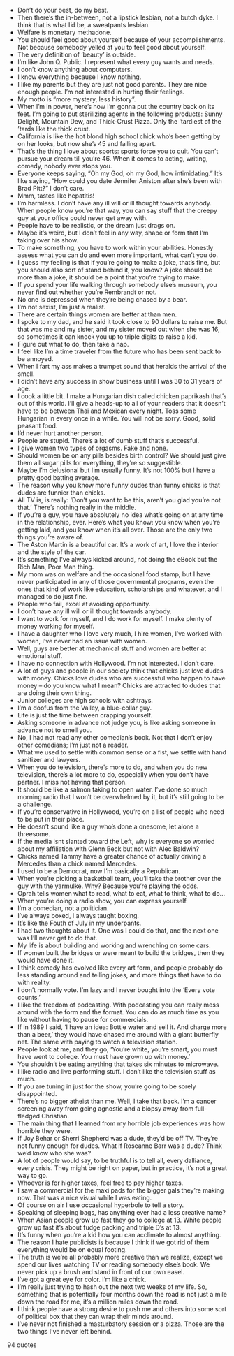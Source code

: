  - Don’t do your best, do my best.
 - Then there’s the in-between, not a lipstick lesbian, not a butch dyke. I think that is what I’d be, a sweatpants lesbian.
 - Welfare is monetary methadone.
 - You should feel good about yourself because of your accomplishments. Not because somebody yelled at you to feel good about yourself.
 - The very definition of ‘beauty’ is outside.
 - I’m like John Q. Public. I represent what every guy wants and needs.
 - I don’t know anything about computers.
 - I know everything because I know nothing.
 - I like my parents but they are just not good parents. They are nice enough people. I’m not interested in hurting their feelings.
 - My motto is “more mystery, less history”.
 - When I’m in power, here’s how I’m gonna put the country back on its feet. I’m going to put sterilizing agents in the following products: Sunny Delight, Mountain Dew, and Thick-Crust Pizza. Only the ’tardiest of the ’tards like the thick crust.
 - California is like the hot blond high school chick who’s been getting by on her looks, but now she’s 45 and falling apart.
 - That’s the thing I love about sports: sports force you to quit. You can’t pursue your dream till you’re 46. When it comes to acting, writing, comedy, nobody ever stops you.
 - Everyone keeps saying, “Oh my God, oh my God, how intimidating.” It’s like saying, “How could you date Jennifer Aniston after she’s been with Brad Pitt?” I don’t care.
 - Mmm, tastes like hepatitis!
 - I’m harmless. I don’t have any ill will or ill thought towards anybody. When people know you’re that way, you can say stuff that the creepy guy at your office could never get away with.
 - People have to be realistic, or the dream just drags on.
 - Maybe it’s weird, but I don’t feel in any way, shape or form that I’m taking over his show.
 - To make something, you have to work within your abilities. Honestly assess what you can do and even more important, what can’t you do.
 - I guess my feeling is that if you’re going to make a joke, that’s fine, but you should also sort of stand behind it, you know? A joke should be more than a joke, it should be a point that you’re trying to make.
 - If you spend your life walking through somebody else’s museum, you never find out whether you’re Rembrandt or not.
 - No one is depressed when they’re being chased by a bear.
 - I’m not sexist, I’m just a realist.
 - There are certain things women are better at than men.
 - I spoke to my dad, and he said it took close to 90 dollars to raise me. But that was me and my sister, and my sister moved out when she was 16, so sometimes it can knock you up to triple digits to raise a kid.
 - Figure out what to do, then take a nap.
 - I feel like I’m a time traveler from the future who has been sent back to be annoyed.
 - When I fart my ass makes a trumpet sound that heralds the arrival of the smell.
 - I didn’t have any success in show business until I was 30 to 31 years of age.
 - I cook a little bit. I make a Hungarian dish called chicken paprikash that’s out of this world. I’ll give a heads-up to all of your readers that it doesn’t have to be between Thai and Mexican every night. Toss some Hungarian in every once in a while. You will not be sorry. Good, solid peasant food.
 - I’d never hurt another person.
 - People are stupid. There’s a lot of dumb stuff that’s successful.
 - I give women two types of orgasms. Fake and none.
 - Should women be on any pills besides birth control? We should just give them all sugar pills for everything, they’re so suggestible.
 - Maybe I’m delusional but I’m usually funny. It’s not 100% but I have a pretty good batting average.
 - The reason why you know more funny dudes than funny chicks is that dudes are funnier than chicks.
 - All TV is, is really: ‘Don’t you want to be this, aren’t you glad you’re not that.’ There’s nothing really in the middle.
 - If you’re a guy, you have absolutely no idea what’s going on at any time in the relationship, ever. Here’s what you know: you know when you’re getting laid, and you know when it’s all over. Those are the only two things you’re aware of.
 - The Aston Martin is a beautiful car. It’s a work of art, I love the interior and the style of the car.
 - It’s something I’ve always kicked around, not doing the eBook but the Rich Man, Poor Man thing.
 - My mom was on welfare and the occasional food stamp, but I have never participated in any of those governmental programs, even the ones that kind of work like education, scholarships and whatever, and I managed to do just fine.
 - People who fail, excel at avoiding opportunity.
 - I don’t have any ill will or ill thought towards anybody.
 - I want to work for myself, and I do work for myself. I make plenty of money working for myself.
 - I have a daughter who I love very much, I hire women, I’ve worked with women, I’ve never had an issue with women.
 - Well, guys are better at mechanical stuff and women are better at emotional stuff.
 - I have no connection with Hollywood. I’m not interested. I don’t care.
 - A lot of guys and people in our society think that chicks just love dudes with money. Chicks love dudes who are successful who happen to have money – do you know what I mean? Chicks are attracted to dudes that are doing their own thing.
 - Junior colleges are high schools with ashtrays.
 - I’m a doofus from the Valley, a blue-collar guy.
 - Life is just the time between crapping yourself.
 - Asking someone in advance not judge you, is like asking someone in advance not to smell you.
 - No, I had not read any other comedian’s book. Not that I don’t enjoy other comedians; I’m just not a reader.
 - What we used to settle with common sense or a fist, we settle with hand sanitizer and lawyers.
 - When you do television, there’s more to do, and when you do new television, there’s a lot more to do, especially when you don’t have partner. I miss not having that person.
 - It should be like a salmon taking to open water. I’ve done so much morning radio that I won’t be overwhelmed by it, but it’s still going to be a challenge.
 - If you’re conservative in Hollywood, you’re on a list of people who need to be put in their place.
 - He doesn’t sound like a guy who’s done a onesome, let alone a threesome.
 - If the media isnt slanted toward the Left, why is everyone so worried about my affiliation with Glenn Beck but not with Alec Baldwin?
 - Chicks named Tammy have a greater chance of actually driving a Mercedes than a chick named Mercedes.
 - I used to be a Democrat, now I’m basically a Republican.
 - When you’re picking a basketball team, you’ll take the brother over the guy with the yarmulke. Why? Because you’re playing the odds.
 - Oprah tells women what to read, what to eat, what to think, what to do...
 - When you’re doing a radio show, you can express yourself.
 - I’m a comedian, not a politician.
 - I’ve always boxed, I always taught boxing.
 - It’s like the Fouth of July in my underpants.
 - I had two thoughts about it. One was I could do that, and the next one was I’ll never get to do that.
 - My life is about building and working and wrenching on some cars.
 - If women built the bridges or were meant to build the bridges, then they would have done it.
 - I think comedy has evolved like every art form, and people probably do less standing around and telling jokes, and more things that have to do with reality.
 - I don’t normally vote. I’m lazy and I never bought into the ‘Every vote counts.’
 - I like the freedom of podcasting. With podcasting you can really mess around with the form and the format. You can do as much time as you like without having to pause for commercials.
 - If in 1989 I said, ‘I have an idea: Bottle water and sell it. And charge more than a beer,’ they would have chased me around with a giant butterfly net. The same with paying to watch a television station.
 - People look at me, and they go, ‘You’re white, you’re smart, you must have went to college. You must have grown up with money.’
 - You shouldn’t be eating anything that takes six minutes to microwave.
 - I like radio and live performing stuff. I don’t like the television stuff as much.
 - If you are tuning in just for the show, you’re going to be sorely disappointed.
 - There’s no bigger atheist than me. Well, I take that back. I’m a cancer screening away from going agnostic and a biopsy away from full-fledged Christian.
 - The main thing that I learned from my horrible job experiences was how horrible they were.
 - If Joy Behar or Sherri Shepherd was a dude, they’d be off TV. They’re not funny enough for dudes. What if Roseanne Barr was a dude? Think we’d know who she was?
 - A lot of people would say, to be truthful is to tell all, every dalliance, every crisis. They might be right on paper, but in practice, it’s not a great way to go.
 - Whoever is for higher taxes, feel free to pay higher taxes.
 - I saw a commercial for the maxi pads for the bigger gals they’re making now. That was a nice visual while I was eating.
 - Of course on air I use occasional hyperbole to tell a story.
 - Speaking of sleeping bags, has anything ever had a less creative name?
 - When Asian people grow up fast they go to college at 13. White people grow up fast it’s about fudge packing and triple D’s at 13.
 - It’s funny when you’re a kid how you can acclimate to almost anything.
 - The reason I hate publicists is because I think if we got rid of them everything would be on equal footing.
 - The truth is we’re all probably more creative than we realize, except we spend our lives watching TV or reading somebody else’s book. We never pick up a brush and stand in front of our own easel.
 - I’ve got a great eye for color. I’m like a chick.
 - I’m really just trying to hash out the next two weeks of my life. So, something that is potentially four months down the road is not just a mile down the road for me, it’s a million miles down the road.
 - I think people have a strong desire to push me and others into some sort of political box that they can wrap their minds around.
 - I’ve never not finished a masturbatory session or a pizza. Those are the two things I’ve never left behind.

94 quotes
